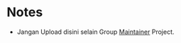# Notes
 * Jangan Upload disini selain Group [Maintainer](../blob/master/maintainer/MAINTAINER.md) Project.  
